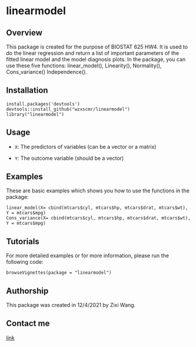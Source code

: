 # linearmodel

 
## Overview
This package is created for the purpose of BIOSTAT 625 HW4. It is used to do the linear regression and return a list of important parameters of the fitted linear model and the model diagnosis plots. In the package, you can use these five functions: linear_model(), Linearity(), Normality(), Cons_variance() Independence().

## Installation
```{r}
install.packages('devtools')
devtools::install_github("wzxscmr/linearmodel")
library("linearmodel")
```

## Usage
* `X`: The predictors of variables (can be a vector or a matrix)

* `Y`: The outcome variable (should be a vector)

## Examples
These are basic examples which shows you how to use the functions in the package:
```{r}
linear_model(X= cbind(mtcars$cyl, mtcars$hp, mtcars$drat, mtcars$wt), Y = mtcars$mpg)
Cons_variance(X= cbind(mtcars$cyl, mtcars$hp, mtcars$drat, mtcars$wt), Y = mtcars$mpg)
```

## Tutorials
For more detailed examples or for more information, please run the following code:
```{r}
browseVignettes(package = "linearmodel")
```

## Authorship
This package was created in 12/4/2021 by Zixi Wang.

## Contact me
[link](wzx@umich.edu)


